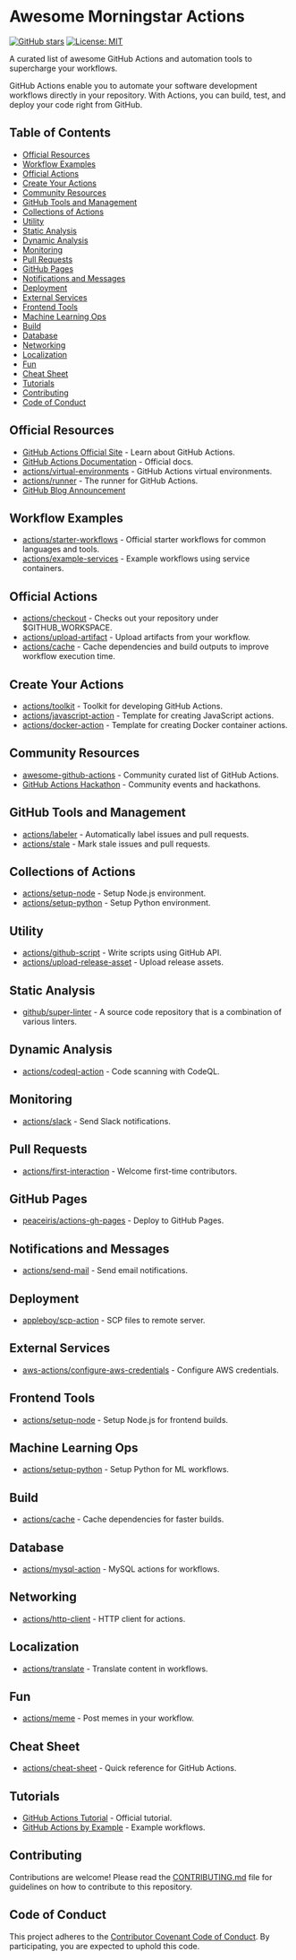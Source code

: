 # Awesome Morningstar Actions

[![GitHub stars](https://img.shields.io/github/stars/morningstarxcdcode/awesome-morningstar-actions?style=social)](https://github.com/morningstarxcdcode/awesome-morningstar-actions/stargazers)
[![License: MIT](https://img.shields.io/badge/License-MIT-yellow.svg)](LICENSE)

A curated list of awesome GitHub Actions and automation tools to supercharge your workflows.

GitHub Actions enable you to automate your software development workflows directly in your repository. With Actions, you can build, test, and deploy your code right from GitHub.

## Table of Contents

- [Official Resources](#official-resources)
- [Workflow Examples](#workflow-examples)
- [Official Actions](#official-actions)
- [Create Your Actions](#create-your-actions)
- [Community Resources](#community-resources)
- [GitHub Tools and Management](#github-tools-and-management)
- [Collections of Actions](#collections-of-actions)
- [Utility](#utility)
- [Static Analysis](#static-analysis)
- [Dynamic Analysis](#dynamic-analysis)
- [Monitoring](#monitoring)
- [Pull Requests](#pull-requests)
- [GitHub Pages](#github-pages)
- [Notifications and Messages](#notifications-and-messages)
- [Deployment](#deployment)
- [External Services](#external-services)
- [Frontend Tools](#frontend-tools)
- [Machine Learning Ops](#machine-learning-ops)
- [Build](#build)
- [Database](#database)
- [Networking](#networking)
- [Localization](#localization)
- [Fun](#fun)
- [Cheat Sheet](#cheat-sheet)
- [Tutorials](#tutorials)
- [Contributing](#contributing)
- [Code of Conduct](#code-of-conduct)

## Official Resources

- [GitHub Actions Official Site](https://github.com/features/actions) - Learn about GitHub Actions.
- [GitHub Actions Documentation](https://docs.github.com/en/actions) - Official docs.
- [actions/virtual-environments](https://github.com/actions/virtual-environments) - GitHub Actions virtual environments.
- [actions/runner](https://github.com/actions/runner) - The runner for GitHub Actions.
- [GitHub Blog Announcement](https://github.blog/2018-10-15-github-actions-now-available/)

## Workflow Examples

- [actions/starter-workflows](https://github.com/actions/starter-workflows) - Official starter workflows for common languages and tools.
- [actions/example-services](https://github.com/actions/example-services) - Example workflows using service containers.

## Official Actions

- [actions/checkout](https://github.com/actions/checkout) - Checks out your repository under $GITHUB_WORKSPACE.
- [actions/upload-artifact](https://github.com/actions/upload-artifact) - Upload artifacts from your workflow.
- [actions/cache](https://github.com/actions/cache) - Cache dependencies and build outputs to improve workflow execution time.

## Create Your Actions

- [actions/toolkit](https://github.com/actions/toolkit) - Toolkit for developing GitHub Actions.
- [actions/javascript-action](https://github.com/actions/javascript-action) - Template for creating JavaScript actions.
- [actions/docker-action](https://github.com/actions/docker-action) - Template for creating Docker container actions.

## Community Resources

- [awesome-github-actions](https://github.com/sdras/awesome-actions) - Community curated list of GitHub Actions.
- [GitHub Actions Hackathon](https://github.com/actions/hackathon) - Community events and hackathons.

## GitHub Tools and Management

- [actions/labeler](https://github.com/actions/labeler) - Automatically label issues and pull requests.
- [actions/stale](https://github.com/actions/stale) - Mark stale issues and pull requests.

## Collections of Actions

- [actions/setup-node](https://github.com/actions/setup-node) - Setup Node.js environment.
- [actions/setup-python](https://github.com/actions/setup-python) - Setup Python environment.

## Utility

- [actions/github-script](https://github.com/actions/github-script) - Write scripts using GitHub API.
- [actions/upload-release-asset](https://github.com/actions/upload-release-asset) - Upload release assets.

## Static Analysis

- [github/super-linter](https://github.com/github/super-linter) - A source code repository that is a combination of various linters.

## Dynamic Analysis

- [actions/codeql-action](https://github.com/github/codeql-action) - Code scanning with CodeQL.

## Monitoring

- [actions/slack](https://github.com/marketplace/actions/slack-notify) - Send Slack notifications.

## Pull Requests

- [actions/first-interaction](https://github.com/actions/first-interaction) - Welcome first-time contributors.

## GitHub Pages

- [peaceiris/actions-gh-pages](https://github.com/peaceiris/actions-gh-pages) - Deploy to GitHub Pages.

## Notifications and Messages

- [actions/send-mail](https://github.com/marketplace/actions/send-mail) - Send email notifications.

## Deployment

- [appleboy/scp-action](https://github.com/appleboy/scp-action) - SCP files to remote server.

## External Services

- [aws-actions/configure-aws-credentials](https://github.com/aws-actions/configure-aws-credentials) - Configure AWS credentials.

## Frontend Tools

- [actions/setup-node](https://github.com/actions/setup-node) - Setup Node.js for frontend builds.

## Machine Learning Ops

- [actions/setup-python](https://github.com/actions/setup-python) - Setup Python for ML workflows.

## Build

- [actions/cache](https://github.com/actions/cache) - Cache dependencies for faster builds.

## Database

- [actions/mysql-action](https://github.com/marketplace/actions/mysql-action) - MySQL actions for workflows.

## Networking

- [actions/http-client](https://github.com/actions/http-client) - HTTP client for actions.

## Localization

- [actions/translate](https://github.com/marketplace/actions/translate) - Translate content in workflows.

## Fun

- [actions/meme](https://github.com/marketplace/actions/meme) - Post memes in your workflow.

## Cheat Sheet

- [actions/cheat-sheet](https://github.com/marketplace/actions/cheat-sheet) - Quick reference for GitHub Actions.

## Tutorials

- [GitHub Actions Tutorial](https://docs.github.com/en/actions/learn-github-actions) - Official tutorial.
- [GitHub Actions by Example](https://github.com/actions/starter-workflows) - Example workflows.

## Contributing

Contributions are welcome! Please read the [CONTRIBUTING.md](CONTRIBUTING.md) file for guidelines on how to contribute to this repository.

## Code of Conduct

This project adheres to the [Contributor Covenant Code of Conduct](CODE_OF_CONDUCT.md). By participating, you are expected to uphold this code.
